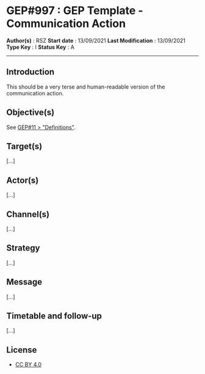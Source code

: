 # GEP#997 : GEP Template - Communication Action

__Author(s)__ : RSZ
__Start date__ : 13/09/2021
__Last Modification__ : 13/09/2021
__Type Key__ : I
__Status Key__ : A

----------------------

## Introduction

This should be a very terse and human-readable version of the communication action.

## Objective(s)

See [GEP#11 > "Definitions"](./gep-11.md).

## Target(s)

[...]

## Actor(s)

[...]

## Channel(s)

[...]

## Strategy

[...]

## Message

[...]

## Timetable and follow-up

[...]

## License

- [CC BY 4.0](https://creativecommons.org/licenses/by/4.0/)
